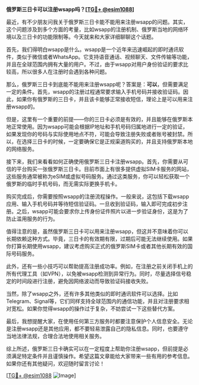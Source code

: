 **俄罗斯三日卡可以注册wsapp吗？[[TG💪+ @esim1088](https://t.me/s/esim1088)]**

最近，有不少朋友问我关于俄罗斯三日卡能不能用来注册wsapp的问题。其实，这个问题涉及到多个方面的考量，比如wsapp的注册机制、俄罗斯当地的网络环境以及三日卡的功能限制等。今天就来和大家详细聊聊这个话题。

首先，我们得明白wsapp是什么。wsapp是一个近年来迅速崛起的即时通讯软件，类似于微信或者WhatsApp。它支持语音通话、视频聊天、文件传输等功能，并且在全球范围内拥有大量的用户。不过，由于wsapp对用户身份验证的要求比较高，所以很多人在注册时会遇到各种问题。

那么，俄罗斯三日卡到底能不能用来注册wsapp呢？答案是：**可以**，但需要满足一定的条件。首先，wsapp的注册过程通常要求输入手机号码并接收验证码。因此，如果你有俄罗斯的三日卡，并且该卡能够正常接收短信，理论上是可以用来注册wsapp的。

但是，这里有一个重要的前提——你的三日卡必须是有效的，并且能够在俄罗斯本地正常使用。因为wsapp可能会根据IP地址和手机号码归属地进行一定的验证，如果发现你的号码与实际使用地点不符，可能会导致注册失败或者账号被封禁。所以，在选择三日卡的时候，一定要确保它是正规渠道购买的，并且支持俄罗斯本地的网络服务。

接下来，我们来看看如何正确使用俄罗斯三日卡注册wsapp。首先，你需要从可信的平台购买一张俄罗斯三日卡。目前市面上有很多提供虚拟SIM卡服务的网站，这些服务通常被称为eSIM或虚拟号码服务。通过这类服务，你可以轻松获取一个俄罗斯的临时手机号码，而无需实际更换手机卡。

购买完成后，你需要按照wsapp的注册流程操作。一般来说，这包括下载wsapp应用、输入手机号码并等待短信验证码。一旦收到验证码，输入即可完成初步注册。之后，wsapp可能会要求你上传身份证件照片以进一步验证身份，这是为了防止滥用服务的行为。

值得注意的是，虽然俄罗斯三日卡可以用来注册wsapp，但这并不意味着你可以长期依赖这种方式。毕竟，三日卡的有效期有限，过期后可能无法继续使用。如果你打算长期使用wsapp，建议考虑购买正式的俄罗斯SIM卡或者其他长期有效的国际号码服务。

此外，还有一些小技巧可以帮助提高注册成功率。例如，在注册之前关闭手机上的所有代理工具（如VPN），以免被wsapp检测到异常行为。同时，尽量选择信号稳定的时间段进行注册，避免因网络波动而导致验证码接收失败。

当然，除了wsapp之外，还有许多其他类似的即时通讯软件可以选择。比如Telegram、Signal等，它们同样支持全球范围内的通信功能，并且对注册要求相对宽松。如果你觉得wsapp的操作过于复杂，不妨尝试一下这些替代方案。

最后，我想提醒大家，在使用任何第三方服务时都要注意保护个人信息安全。无论是注册wsapp还是其他应用，都不要轻易泄露自己的隐私信息。同时，也要遵守当地法律法规，合理合法地使用相关服务。

综上所述，俄罗斯三日卡确实可以在一定程度上帮助你注册wsapp，但前提是必须满足特定条件并且谨慎操作。希望这篇文章能给大家带来一些有用的参考信息。如果你还有其他疑问，欢迎随时留言讨论！

[[TG💪+ @esim1088](https://t.me/s/esim1088) ![Image](https://i.postimg.cc/4NQfJmqS/Snipaste-2025-05-13-00-14-12.png)]